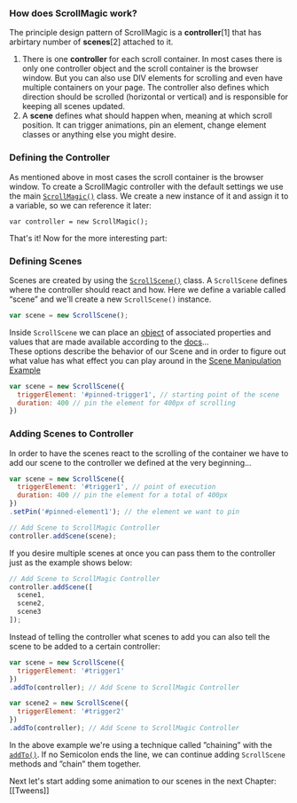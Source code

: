 ### How does ScrollMagic work?
The principle design pattern of ScrollMagic is a __controller__[1] that has arbirtary number of __scenes__[2] attached to it.
 1. There is one __controller__ for each scroll container. In most cases there is only one controller object and the scroll container is the browser window. But you can also use DIV elements for scrolling and even have multiple containers on your page. The controller also defines which direction should be scrolled (horizontal or vertical) and is responsible for keeping all scenes updated.
 2. A __scene__ defines what should happen when, meaning at which scroll position. It can trigger animations, pin an element, change element classes or anything else you might desire.

### Defining the Controller

As mentioned above in most cases the scroll container is the browser window. To create a ScrollMagic controller with the default settings we use the main [`ScrollMagic()`](file:///Users/janpaepke/Desktop/ScrollMagic%20Project/ScrollMagic/docs/ScrollMagic.html#ScrollMagic) class.
We create a new instance of it and assign it to a variable, so we can reference it later:
```
var controller = new ScrollMagic();
```
That's it! Now for the more interesting part:

### Defining Scenes

Scenes are created by using the [``ScrollScene()``](http://janpaepke.github.io/ScrollMagic/docs/ScrollScene.html#ScrollScene) class. A ``ScrollScene`` defines where the controller should react and how.
Here we define a variable called “scene” and we'll create a new ``ScrollScene()`` instance.

```javascript
var scene = new ScrollScene();
```

Inside ``ScrollScene`` we can place an [object](http://janpaepke.github.io/ScrollMagic/docs/ScrollScene.html#ScrollScene) of associated properties and values that are made available according to the [docs](http://janpaepke.github.io/ScrollMagic/docs/ScrollScene.html#ScrollScene)…  
These options describe the behavior of our Scene and in order to figure out what value has what effect you can play around in the [Scene Manipulation Example](http://janpaepke.github.io/ScrollMagic/examples/basic/scene_manipulation.html)

```javascript
var scene = new ScrollScene({
  triggerElement: '#pinned-trigger1', // starting point of the scene
  duration: 400 // pin the element for 400px of scrolling
})
```
### Adding Scenes to Controller

In order to have the scenes react to the scrolling of the container we have to add our scene to the controller we defined at the very beginning…

```javascript
var scene = new ScrollScene({
  triggerElement: '#trigger1', // point of execution
  duration: 400 // pin the element for a total of 400px
})
.setPin('#pinned-element1'); // the element we want to pin

// Add Scene to ScrollMagic Controller
controller.addScene(scene);
```

If you desire multiple scenes at once you can pass them to the controller just as the example shows below:

```javascript
// Add Scene to ScrollMagic Controller
controller.addScene([
  scene1,
  scene2,
  scene3
]);
```

Instead of telling the controller what scenes to add you can also tell the scene to be added to a certain controller:

```javascript
var scene = new ScrollScene({
  triggerElement: '#trigger1'
})
.addTo(controller); // Add Scene to ScrollMagic Controller

var scene2 = new ScrollScene({
  triggerElement: '#trigger2'
})
.addTo(controller); // Add Scene to ScrollMagic Controller
```

In the above example we're using a technique called ”chaining” with the [``addTo()``](http://janpaepke.github.io/ScrollMagic/docs/ScrollScene.html#addTo).
If no Semicolon ends the line, we can continue adding `ScrollScene` methods and ”chain” them together.

Next let's start adding some animation to our scenes in the next Chapter: [[Tweens]]